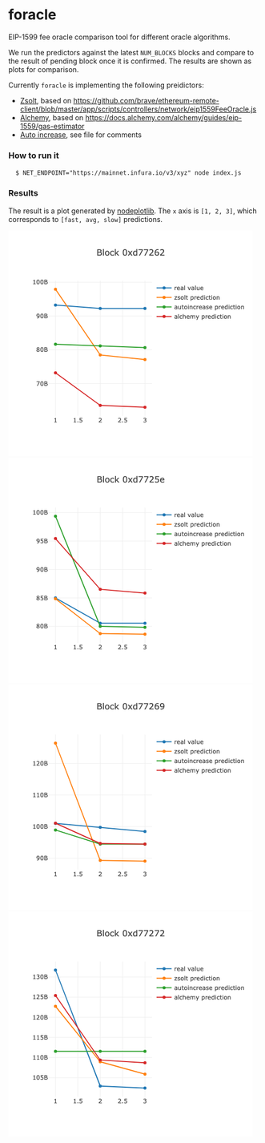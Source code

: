# foracle
EIP-1599 fee oracle comparison tool for different oracle algorithms.

We run the predictors against the latest `NUM_BLOCKS` blocks and compare to the result of pending block once it is confirmed. The results are shown as plots for comparison.

Currently `foracle` is implementing the following preidictors:
- [Zsolt](./zsolt.js), based on https://github.com/brave/ethereum-remote-client/blob/master/app/scripts/controllers/network/eip1559FeeOracle.js
- [Alchemy](./alchemy.js), based on https://docs.alchemy.com/alchemy/guides/eip-1559/gas-estimator
- [Auto increase](./auto_increase.js), see file for comments

### How to run it

```
  $ NET_ENDPOINT="https://mainnet.infura.io/v3/xyz" node index.js 
```

### Results

The result is a plot generated by [nodeplotlib](https://github.com/ngfelixl/nodeplotlib). The `x` axis is `[1, 2, 3]`, which corresponds to `[fast, avg, slow]` predictions.

![result_2](./result_examples/result_2.png)
![result_3](./result_examples/result_3.png)
![result_4](./result_examples/result_4.png)
![result_5](./result_examples/result_5.png)
